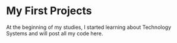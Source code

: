 # My First Projects 

At the beginning of my studies, I started learning about Technology Systems 
and will post all my code here.



